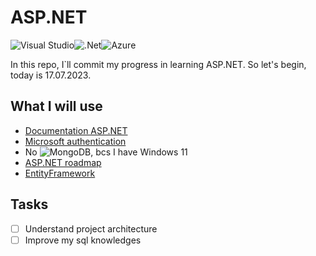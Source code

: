 # ASP.NET
![Visual Studio](https://img.shields.io/badge/Visual%20Studio-5C2D91.svg?style=for-the-badge&logo=visual-studio&logoColor=white)![.Net](https://img.shields.io/badge/.NET-5C2D91?style=for-the-badge&logo=.net&logoColor=white)![Azure](https://img.shields.io/badge/azure-%230072C6.svg?style=for-the-badge&logo=microsoftazure&logoColor=white)

In this repo, I`ll commit my progress in learning ASP.NET. So let's begin, today is 17.07.2023.

## What I will use
- [Documentation ASP.NET](https://learn.microsoft.com/en-us/aspnet/core/?view=aspnetcore-7.0)
- [Microsoft authentication](https://learn.microsoft.com/en-us/aspnet/core/security/authentication/social/?view=aspnetcore-7.0&tabs=visual-studio)
- No ![MongoDB](https://img.shields.io/badge/MongoDB-%234ea94b.svg?style=for-the-badge&logo=mongodb&logoColor=white), bcs I have Windows 11
- [ASP.NET roadmap](https://roadmap.sh/aspnet-core)
- [EntityFramework](https://learn.microsoft.com/en-us/ef/)

## Tasks
- [ ] Understand project architecture
- [ ] Improve my sql knowledges

